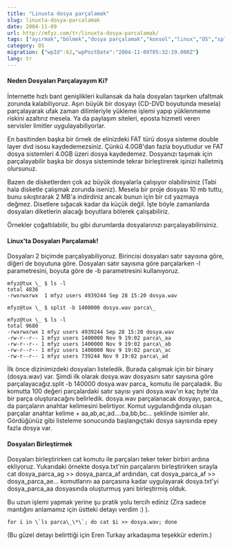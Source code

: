 ```yaml
---
title: "Linuxta dosya parçalamak"
slug: linuxta-dosya-parcalamak
date: 2004-11-09
url: http://mfyz.com/tr/linuxta-dosya-parcalamak/
tags: ["ayırmak","bölmek","dosya parçalamak","konsol","linux","OS","split"]
category: OS
migration: {"wpId":62,"wpPostDate":"2004-11-09T05:32:19.000Z"}
lang: tr
---
```


#### Neden Dosyaları Parçalayayım Ki?

İnternette hızlı bant genişlikleri kullansak da hala dosyaları taşırken ufaltmak zorunda kalabiliyoruz. Aşırı büyük bir dosyayı (CD-DVD boyutunda mesela) parçalayarak ufak zaman dilimleriyle yükleme işlemi yapıp yüklenmeme riskini azaltırız mesela. Ya da paylaşım siteleri, eposta hizmeti veren servisler limitler uygulayabiliyorlar.

En basitinden başka bir örnek de elinizdeki FAT türü dosya sisteme double layer dvd isosu kaydedemezsiniz. Çünkü 4.0GB'dan fazla boyutludur ve FAT dosya sistemleri 4.0GB üzeri dosya kaydedemez. Dosyanızı taşımak için parçalayabilir başka bir dosya sisteminde tekrar birleştirerek işinizi halletmiş olursunuz.

Bazen de disketlerden çok az büyük dosyalarla çalışıyor olabilirsiniz (Tabi hala disketle çalışmak zorunda iseniz). Mesela bir proje dosyası 10 mb tuttu, bunu sıkıştırarak 2 MB'a indirdiniz ancak bunun için bir cd yazmaya değmez. Disetlere sığacak kadar da küçük değil. İşte böyle zamanlarda dosyaları diketlerin alacağı boyutlara bölerek çalışabiliriz.

Örnekler çoğaltılabilir, bu gibi durumlarda dosyalarınızı parçalayabilirisiniz.

#### Linux'ta Dosyaları Parçalamak!

Dosyaları 2 biçimde parçalıyabiliyoruz. Birincisi dosyaları satır sayısına göre, diğeri de boyutuna göre. Dosyaları satır sayısına göre parçalarken -l parametresini, boyuta göre de -b parametresini kullanıyoruz.
```
mfyz@tux \_ $ ls -l
total 4836
-rwxrwxrwx  1 mfyz users 4939244 Sep 28 15:20 dosya.wav

mfyz@tux \_ $ split -b 1400000 dosya.wav parca\_

mfyz@tux \_ $ ls -l
total 9680
-rwxrwxrwx 1 mfyz users 4939244 Sep 28 15:20 dosya.wav
-rw-r--r-- 1 mfyz users 1400000 Nov 9 19:02 parca\_aa
-rw-r--r-- 1 mfyz users 1400000 Nov 9 19:02 parca\_ab
-rw-r--r-- 1 mfyz users 1400000 Nov 9 19:02 parca\_ac
-rw-r--r-- 1 mfyz users 739244 Nov 9 19:02 parca\_ad

```
İlk önce dizinimizdeki dosyaları listeledik. Burada çalışmak için bir binary (dosya.wav) var. Şimdi ilk olarak dosya.wav dosyasını satır sayısına göre parçalayacağız.split -b 140000 dosya.wav parca\_ komutu ile parçaladık. Bu komutta 100 değeri parçalardaki satır sayısı yani dosya.wav'ın kaç byte'da bir parça oluşturacağını belirledik. dosya.wav parçalanacak dosyayı, parca\_ da parçaların anahtar kelimesini belirtiyor. Komut uygulandığında oluşan parçalar anahtar kelime + aa,ab,ac,ad....ba,bb,bc... şeklinde isimler alır. Gördüğünüz gibi listeleme sonucunda başlangıçtaki dosya sayısında epey fazla dosya var.

#### Dosyaları Birleştirmek

Dosyaları birleştirirken cat komutu ile parçaları teker teker birbiri ardına ekliyoruz. Yukarıdaki örnekte dosya.txt'nin parçalarını birleştirirken sırayla cat dosya\_parca\_ag >> dosya\_parca\_af ardından, cat dosya\_parca\_af >> dosya\_parca\_ae... komutlarını aa parçasına kadar uygulayarak dosya.txt'yi dosya\_parca\_aa dosyasında oluşturmuş yani birleştirmiş olduk.

Bu uzun işlemi yapmak yerine şu pratik yolu tercih ediniz (Zira sadece mantığını anlamamız için üstteki detayı verdim :) ).
```
for i in \`ls parca\_\*\`; do cat $i >> dosya.wav; done
```
(Bu güzel detayı belirttiği için Eren Turkay arkadaşıma teşekkür ederim.)